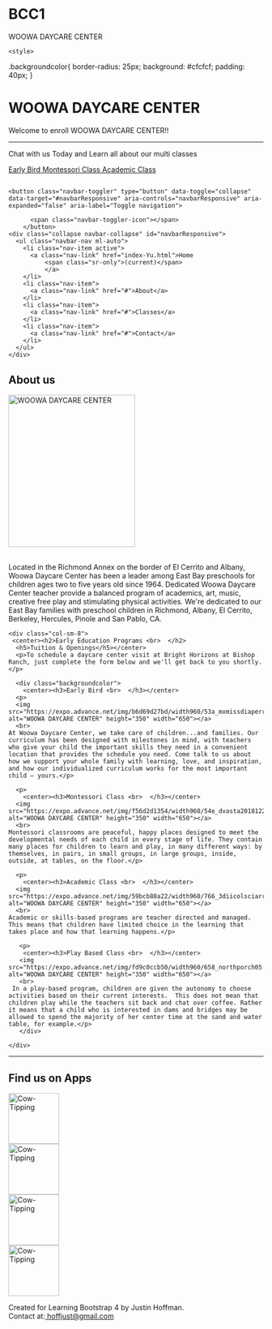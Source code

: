 # BCC1
WOOWA DAYCARE CENTER
<!DOCTYPE html>
<html lang="en">
<head>
  <title>WOOWA DAYCARE CENTER</title>
  <meta charset="utf-8">
  <meta name="viewport" content="width=device-width, initial-scale=1">
  <link rel="stylesheet" href="https://maxcdn.bootstrapcdn.com/bootstrap/4.3.1/css/bootstrap.min.css">
  <script src="https://ajax.googleapis.com/ajax/libs/jquery/3.4.0/jquery.min.js"></script>
  <script src="https://cdnjs.cloudflare.com/ajax/libs/popper.js/1.14.7/umd/popper.min.js"></script>
  <script src="https://maxcdn.bootstrapcdn.com/bootstrap/4.3.1/js/bootstrap.min.js"></script>


    <style>
  .backgroundcolor{
    border-radius: 25px;
    background: #cfcfcf;
    padding: 40px;
  }
   </style>

</head>
<body>





<div class="jumbotron jumbotron-fluid bg-light" style="margin-bottom:0">
  <div class="container">
    <h1 class="display-4"> WOOWA DAYCARE CENTER</h1>
    <p class="lead"> Welcome to enroll WOOWA DAYCARE CENTER!!</p>
    <hr class="my-4">
    <p>Chat with us Today and Learn all about our multi classes</p>
    <p class="lead">
    <a class="btn btn-dark btn-lg" href="Early Bird.html" role="button">Early Bird </a>
    <a class="btn btn-dark btn-lg" href="Montessori Class.html" role="button">Montessori Class </a>
    <a class="btn btn-dark btn-lg" href="Academic Class.html" role="button">Academic Class </a>
  </div>
</div>



<nav class="navbar navbar-expand-lg navbar-dark bg-dark static-top">

  <div class="container">
    <a class="navbar-brand" href="#">
          <img src="img/mustache-white.png" alt="">
        </a>

    <button class="navbar-toggler" type="button" data-toggle="collapse" data-target="#navbarResponsive" aria-controls="navbarResponsive" aria-expanded="false" aria-label="Toggle navigation">

          <span class="navbar-toggler-icon"></span>
        </button>
    <div class="collapse navbar-collapse" id="navbarResponsive">
      <ul class="navbar-nav ml-auto">
        <li class="nav-item active">
          <a class="nav-link" href="index-Yu.html">Home
              <span class="sr-only">(current)</span>
              </a>
        </li>
        <li class="nav-item">
          <a class="nav-link" href="#">About</a>
        </li>
        <li class="nav-item">
          <a class="nav-link" href="#">Classes</a>
        </li>
        <li class="nav-item">
          <a class="nav-link" href="#">Contact</a>
        </li>
      </ul>
    </div>
  </div>
</nav>


<div class="container" style="margin-top:30px">
  <div class="row">
    <div class="col-sm-4 mx-auto text-center">
        <h2>About us</h2>
          <img src="https://expo.advance.net/img/fb5c6cd4ba/width960/f95_shiningstartsdaycare7.jpeg" alt="WOOWA DAYCARE CENTER" height="300" width="250"></a>
          <br>
          <br>
        <p> Located in the Richmond Annex on the border of El Cerrito and Albany, Woowa Daycare Center has been a leader among East Bay preschools for children ages two to five years old since 1964. Dedicated Woowa Daycare Center teacher provide a balanced program of academics, art, music, creative free play and stimulating physical activities. We're dedicated to our East Bay families with preschool children in Richmond, Albany, El Cerrito, Berkeley, Hercules, Pinole and San Pablo, CA.</p>
    </div>

    <div class="col-sm-8">
     <center><h2>Early Education Programs <br>  </h2>
      <h5>Tuition & Openings</h5></center>
      <p>To schedule a daycare center visit at Bright Horizons at Bishop Ranch, just complete the form below and we'll get back to you shortly.</p>

<!-- here we can add some background color and style to our bootstrap page
We will add some style code in the head of the document to match the background color  -->

      <div class="backgroundcolor">
        <center><h3>Early Bird <br>  </h3></center>
      <p>
      <img src="https://expo.advance.net/img/b6d69d27bd/width960/53a_mxmissdiaperrash29.jpeg" alt="WOOWA DAYCARE CENTER" height="350" width="650"></a>
      <br>
    At Woowa Daycare Center, we take care of children...and families. Our curriculum has been designed with milestones in mind, with teachers who give your child the important skills they need in a convenient location that provides the schedule you need. Come talk to us about how we support your whole family with learning, love, and inspiration, and how our individualized curriculum works for the most important child — yours.</p>

      <p>
        <center><h3>Montessori Class <br>  </h3></center>
      <img src="https://expo.advance.net/img/f56d2d1354/width960/54e_dvasta20181221gifts063.jpeg" alt="WOOWA DAYCARE CENTER" height="350" width="650"></a>
      <br>
    Montessori classrooms are peaceful, happy places designed to meet the developmental needs of each child in every stage of life. They contain many places for children to learn and play, in many different ways: by themselves, in pairs, in small groups, in large groups, inside, outside, at tables, on the floor.</p>

      <p>
        <center><h3>Academic Class <br>  </h3></center>
      <img src="https://expo.advance.net/img/59bcb80a22/width960/766_3diicolsciarrino.jpeg" alt="WOOWA DAYCARE CENTER" height="350" width="650"></a>
      <br>
    Academic or skills-based programs are teacher directed and managed.  This means that children have limited choice in the learning that takes place and how that learning happens.</p>

       <p>
        <center><h3>Play Based Class <br>  </h3></center>
       <img src="https://expo.advance.net/img/fd9c0ccb50/width960/658_northporch05.jpeg" alt="WOOWA DAYCARE CENTER" height="350" width="650"></a>
       <br>
     In a play-based program, children are given the autonomy to choose activities based on their current interests.  This does not mean that children play while the teachers sit back and chat over coffee. Rather it means that a child who is interested in dams and bridges may be allowed to spend the majority of her center time at the sand and water table, for example.</p>
       </div>

    </div>
  </div>
</div>



  <hr class="my-4">

  <div class="container" style="margin-top:20px">
    <div class="row">
        <div class="col-sm-12 mx-auto text-center mb-5">
          <h2> Find us on Apps </h2>
        </div>
        <div class="col-sm-3 mx-auto text-center mb-4">
          <img class="img-fluid" src="https://encrypted-tbn0.gstatic.com/images?q=tbn:ANd9GcSVkegRC7jgOXaylsO_vMo0YcOE5DaQdLzTRDBhXOCeNiP5N3tHqQ" alt="Cow-Tipping" height="100" width="100"> 
        </div>
         <div class="col-sm-3 mx-auto text-center mb-4 ">
          <img class="img-fluid img-thumbnail"  src="https://encrypted-tbn0.gstatic.com/images?q=tbn:ANd9GcQsP2_TFTnsqZWaMDmtKFHGrRI_aMyUuc2f2kCOxrOyM3-G2Lb3qA"  alt="Cow-Tipping" height="100" width="100"> 
        </div>
        <div class="col-sm-3 mx-auto text-center mb-4">
          <img class="img-fluid" src="https://encrypted-tbn0.gstatic.com/images?q=tbn:ANd9GcRCcYniZQXEYI26J5AQPHWJ5ZqTF_cMBJaElvpyyO66gbdh7vUc9A"  alt="Cow-Tipping" height="100" width="100"> 
        </div>
        <div class="col-sm-3 mx-auto text-center mb-4">
          <img class="img-fluid rounded-circle" src="https://encrypted-tbn0.gstatic.com/images?q=tbn:ANd9GcQYbsXPu109GaG71m2k-3jFGV6huQ-Wrrghub5n3JgRlqcBusucdw"  alt="Cow-Tipping" height="100" width="100"> 
        </div>
    </div>
  </div>

  <!-- Finally we will add another jumbtron for our footer -->

<div class="jumbotron text-center" style="margin-bottom:0">
    <p>Created for Learning Bootstrap 4 by Justin Hoffman. <br> Contact at:<a href="mailto:someone@example.com"> hoffjust@gmail.com</a> </p>

</div>




</body>
</html>

